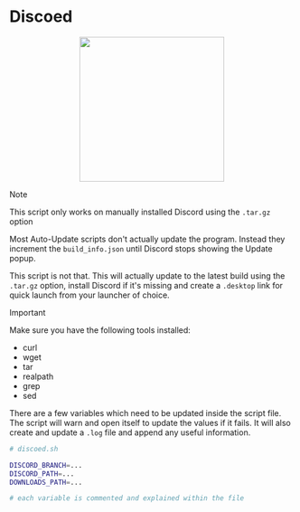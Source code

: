 # Discoed

<p align="center"><image src="https://raw.githubusercontent.com/ionutrogojan/discoed/main/discoed.png" width=256px/></p>

> [!NOTE]
> This script only works on manually installed Discord using the `.tar.gz` option

Most Auto-Update scripts don't actually update the program.
Instead they increment the `build_info.json` until Discord stops showing the Update popup.

This script is not that. This will actually update to the latest build using the `.tar.gz` option, install Discord if it's missing and create a `.desktop` link for quick launch from your launcher of choice.

> [!IMPORTANT]
> Make sure you have the following tools installed:

- curl
- wget
- tar
- realpath
- grep
- sed

There are a few variables which need to be updated inside the script file.
The script will warn and open itself to update the values if it fails.
It will also create and update a `.log` file and append any useful information.

```sh
# discoed.sh

DISCORD_BRANCH=...
DISCORD_PATH=...
DOWNLOADS_PATH=...

# each variable is commented and explained within the file
```